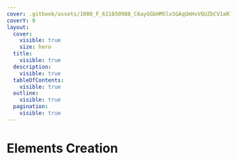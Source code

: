 ```yaml
---
cover: .gitbook/assets/1000_F_611850988_C6ayGGbHMSlxSGAqUmHvVQUZbCV1aR7a.jpg
coverY: 0
layout:
  cover:
    visible: true
    size: hero
  title:
    visible: true
  description:
    visible: true
  tableOfContents:
    visible: true
  outline:
    visible: true
  pagination:
    visible: true
---
```


# Elements Creation

